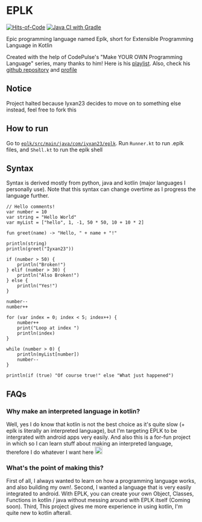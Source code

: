 # EPLK

[![Hits-of-Code](https://hitsofcode.com/github/iyxan23/eplk?branch=main)](https://hitsofcode.com/github/iyxan23/eplk/view?branch=main)
[![Java CI with Gradle](https://github.com/Iyxan23/eplk/actions/workflows/gradle.yml/badge.svg)](https://github.com/Iyxan23/eplk/actions/workflows/gradle.yml)

Epic programming language named Eplk, short for Extensible Programming Language in Kotlin

Created with the help of CodePulse's "Make YOUR OWN Programming Language" series, many thanks to him! Here is his [playlist](https://www.youtube.com/watch?v=r46EONXC1i0). Also, check his [github repository](https://github.com/davidcallanan/py-myopl-code) and [profile](https://github.com/davidcallanan)

## Notice
Project halted because Iyxan23 decides to move on to something else instead, feel free to fork this

## How to run
Go to [`eplk/src/main/java/com/iyxan23/eplk`](https://github.com/Iyxan23/eplk/tree/main/eplk/src/main/java/com/iyxan23/eplk). Run `Runner.kt` to run .eplk files, and `Shell.kt` to run the eplk shell

## Syntax
Syntax is derived mostly from python, java and kotlin (major languages I personally use). Note that this syntax can change overtime as I progress the language further.
```
// Hello comments!
var number = 10
var string = "Hello World"
var myList = ["hello", 1, -1, 50 * 50, 10 + 10 * 2]

fun greet(name) -> "Hello, " + name + "!"

println(string)
println(greet("Iyxan23"))

if (number > 50) {
    println("Broken!")
} elif (number > 30) {
    println("Also Broken!")
} else {
    println("Yes!")
}

number--
number++

for (var index = 0; index < 5; index++) {
    number++
    print("Loop at index ")
    println(index)
}

while (number > 0) {
    println(myList[number])
    number--
}

println(if (true) "Of course true!" else "What just happened")
```

## FAQs

### Why make an interpreted language in kotlin?
Well, yes I do know that kotlin is not the best choice as it's quite slow (+ eplk is literally an interpreted language), but I'm targeting EPLK to be intergrated with android apps very easily. And also this is a for-fun project in which so I can learn stuff about making an interpreted language, therefore I do whatever I want here <img width=20px src="https://cdn.discordapp.com/emojis/846626029535625216.png"/>

### What's the point of making this?
First of all, I always wanted to learn on how a programming language works, and also building my own!. Second, I wanted a language that is very easily integrated to android. With EPLK, you can create your own Object, Classes, Functions in kotlin / java without messing around with EPLK itself (Coming soon). Third, This project gives me more experience in using kotlin, I'm quite new to kotlin afterall.
